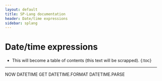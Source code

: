 ```yaml
---
layout: default
title: SP-Lang documentation
header: Date/time expressions
sidebar: splang
---
```


# Date/time expressions

* This will become a table of contents (this text will be scrapped).
{:toc}

---

NOW
DATETIME
GET
DATETIME.FORMAT
DATETIME.PARSE
